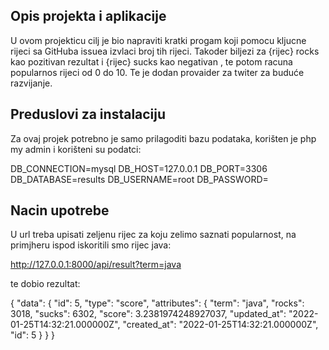 

## Opis projekta i aplikacije

U ovom projekticu cilj je bio napraviti kratki progam koji pomocu kljucne rijeci sa GitHuba issuea izvlaci broj tih rijeci.
Takoder biljezi za {rijec} rocks kao pozitivan rezultat i {rijec} sucks kao negativan , te potom racuna popularnos rijeci od 0 do 10. Te je dodan provaider za twiter za buduće razvijanje.

## Preduslovi za instalaciju

Za ovaj projek potrebno je samo prilagoditi bazu podataka,
korišten je php my admin i korišteni su podatci:

DB_CONNECTION=mysql
DB_HOST=127.0.0.1
DB_PORT=3306
DB_DATABASE=results
DB_USERNAME=root
DB_PASSWORD=


## Nacin upotrebe

U url treba upisati zeljenu rijec za koju zelimo saznati popularnost,
na primjheru ispod iskoritili smo rijec java: 

 http://127.0.0.1:8000/api/result?term=java

te dobio rezultat:

{
    "data": {
        "id": 5,
        "type": "score",
        "attributes": {
            "term": "java",
            "rocks": 3018,
            "sucks": 6302,
            "score": 3.2381974248927037,
            "updated_at": "2022-01-25T14:32:21.000000Z",
            "created_at": "2022-01-25T14:32:21.000000Z",
            "id": 5
        }
    }
}
